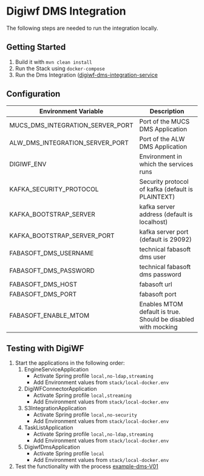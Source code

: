 # Digiwf DMS Integration

The following steps are needed to run the integration locally.

## Getting Started

1. Build it with `mvn clean install`
2. Run the Stack using `docker-compose`
3. Run the Dms Integration ([digiwf-dms-integration-service](digiwf-dms-integration-service)

## Configuration

| Environment Variable        | Description                                                   |
|-----------------------------|---------------------------------------------------------------|
| MUCS_DMS_INTEGRATION_SERVER_PORT | Port of the MUCS DMS Application                              |
| ALW_DMS_INTEGRATION_SERVER_PORT  | Port of the ALW DMS Application                               |
| DIGIWF_ENV                  | Environment in which the services runs                        |
| KAFKA_SECURITY_PROTOCOL     | Security protocol of kafka (default is PLAINTEXT)             |
| KAFKA_BOOTSTRAP_SERVER      | kafka server address (default is localhost)                   |
| KAFKA_BOOTSTRAP_SERVER_PORT | kafka server port (default is 29092)                          |
| FABASOFT_DMS_USERNAME       | technical fabasoft dms user                                   |
| FABASOFT_DMS_PASSWORD       | technical fabasoft dms password                               |
| FABASOFT_DMS_HOST           | fabasoft url                                                  |
| FABASOFT_DMS_PORT           | fabasoft port                                                 |
| FABASOFT_ENABLE_MTOM        | Enables MTOM default is true. Should be disabled with mocking |

## Testing with DigiWF

1. Start the applications in the following order:
    1. EngineServiceApplication
        - Activate Spring profile `local,no-ldap,streaming`
        - Add Environment values from `stack/local-docker.env`
    2. DigiWFConnectorApplication
        - Activate Spring profile `local,streaming`
        - Add Environment values from `stack/local-docker.env`
    3. S3IntegrationApplication
        - Activate Spring profile `local,no-security`
        - Add Environment values from `stack/local-docker.env`
    4. TaskListApplication
        - Activate Spring profile `local,no-ldap,streaming`
        - Add Environment values from `stack/local-docker.env`
    5. DigiwfDmsApplication
        - Activate Spring profile `local`
        - Add Environment values from `stack/local-docker.env`
2. Test the functionality with the
   process [example-dms-V01](../../digiwf-engine/digiwf-engine-service/src/main/resources/prozesse/example/dms-example-V01)

